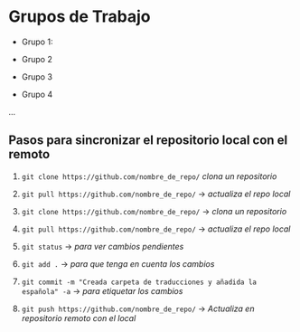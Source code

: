 # Grupos de Trabajo 

* Grupo 1:

* Grupo 2

* Grupo 3

* Grupo 4

...
## Pasos para sincronizar el repositorio local con el remoto

1. `git clone https://github.com/nombre_de_repo/` *clona un repositorio*

2. `git pull https://github.com/nombre_de_repo/` -> *actualiza el repo local*

1. `git clone https://github.com/nombre_de_repo/` -> *clona un repositorio*

2. `git pull https://github.com/nombre_de_repo/` -> *actualiza el repo local*

3. `git status` -> *para ver cambios pendientes*

4. `git add .` -> *para que tenga en cuenta los cambios*

5. `git commit -m "Creada carpeta de traducciones y añadida la española" -a` -> *para etiquetar los cambios*

6. `git push https://github.com/nombre_de_repo/` -> *Actualiza en repositorio remoto con el local*
